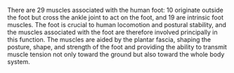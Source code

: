 There are 29 muscles associated with the human foot: 10 originate outside the foot but cross the ankle joint to act on the foot, and 19 are intrinsic foot muscles. The foot is crucial to human locomotion and postural stability, and the muscles associated with the foot are therefore involved principally in this function. The muscles are aided by the plantar fascia, shaping the posture, shape, and strength of the foot and providing the ability to transmit muscle tension not only toward the ground but also toward the whole body system.